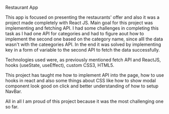 Restaurant App

This app is focused on presenting the restaurants' offer and also it was a project made completely with React JS.
Main goal for this project was implementing and fetching API. I had some challenges in completing this task as I had one API for categories and had to figure aout how to implement the second one based on the category name, since alll the data wasn't with the cateegories API. In the end it was solved by implementing key in a form of variable to the second API to fetch the data successfully. 

Technologies used were, as previously mentioned fetch API and ReactJS, hooks (useState, useEffect), custom CSS3, HTML5.

This project has taught me how to implement API into the page, how to use  hooks in react and also some things about CSS like how to show modal component look good on click and better understanding of how to setup NavBar.

All in all I am proud of this project because it was the most challenging one so far.
